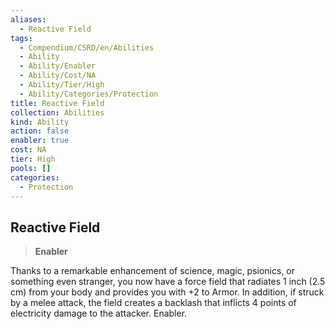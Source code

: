 ```yaml
---
aliases:
  - Reactive Field
tags:
  - Compendium/CSRD/en/Abilities
  - Ability
  - Ability/Enabler
  - Ability/Cost/NA
  - Ability/Tier/High
  - Ability/Categories/Protection
title: Reactive Field
collection: Abilities
kind: Ability
action: false
enabler: true
cost: NA
tier: High
pools: []
categories:
  - Protection
---
```

## Reactive Field  
>**Enabler**
  
Thanks to a remarkable enhancement of science, magic, psionics, or something even stranger, you now have a force field that radiates 1 inch (2.5 cm) from your body and provides you with +2 to Armor. In addition, if struck by a melee attack, the field creates a backlash that inflicts 4 points of electricity damage to the attacker. Enabler.